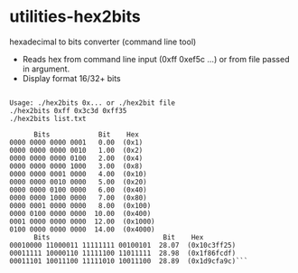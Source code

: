 # utilities-hex2bits
hexadecimal to bits  converter (command line tool)

- Reads hex from command line input (0xff 0xef5c ...) or from file passed in argument.
- Display format 16/32+ bits

```./hex2bits

Usage: ./hex2bits 0x... or ./hex2bit file
./hex2bits 0xff 0x3c3d 0xff35
./hex2bits list.txt

      Bits            Bit    Hex
0000 0000 0000 0001   0.00  (0x1)
0000 0000 0000 0010   1.00  (0x2)
0000 0000 0000 0100   2.00  (0x4)
0000 0000 0000 1000   3.00  (0x8)
0000 0000 0001 0000   4.00  (0x10)
0000 0000 0010 0000   5.00  (0x20)
0000 0000 0100 0000   6.00  (0x40)
0000 0000 1000 0000   7.00  (0x80)
0000 0001 0000 0000   8.00  (0x100)
0000 0100 0000 0000  10.00  (0x400)
0001 0000 0000 0000  12.00  (0x1000)
0100 0000 0000 0000  14.00  (0x4000)
      Bits                            Bit    Hex
00010000 11000011 11111111 00100101  28.07  (0x10c3ff25)
00011111 10000110 11111100 11011111  28.98  (0x1f86fcdf)
00011101 10011100 11111010 10011100  28.89  (0x1d9cfa9c)```
